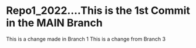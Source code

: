 # Repo1_2022....This is the 1st Commit in the MAIN Branch
This is a change made in Branch 1
This is a change from Branch 3
